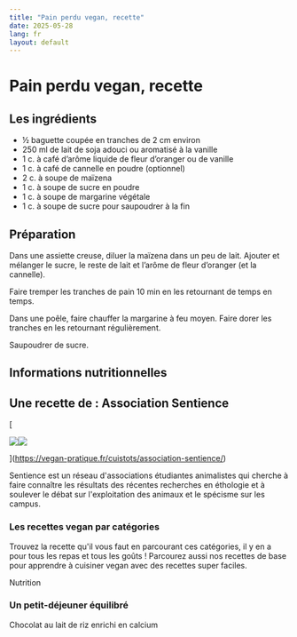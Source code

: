```yaml
---
title: "Pain perdu vegan, recette"
date: 2025-05-28
lang: fr
layout: default
---
```

# Pain perdu vegan, recette

## Les ingrédients

-   ½ baguette coupée en tranches de 2 cm environ
-   250 ml de lait de soja adouci ou aromatisé à la vanille
-   1 c. à café d’arôme liquide de fleur d’oranger ou de vanille
-   1 c. à café de cannelle en poudre (optionnel)
-   2 c. à soupe de maïzena
-   1 c. à soupe de sucre en poudre
-   1 c. à soupe de margarine végétale
-   1 c. à soupe de sucre pour saupoudrer à la fin

## Préparation

Dans une assiette creuse, diluer la maïzena dans un peu de lait. Ajouter et mélanger le sucre, le reste de lait et l’arôme de fleur d’oranger (et la cannelle).

Faire tremper les tranches de pain 10 min en les retournant de temps en temps.

Dans une poêle, faire chauffer la margarine à feu moyen. Faire dorer les tranches en les retournant régulièrement.

Saupoudrer de sucre.

## Informations nutritionnelles

## Une recette de : Association Sentience

[

![](https://vegan-pratique.fr/wp-content/uploads/2015/04/2015-logo-sentience-200-b17df.png)![](https://vegan-pratique.fr/wp-content/uploads/2015/04/2015-logo-sentience-200-b17df.png)



](https://vegan-pratique.fr/cuistots/association-sentience/)

Sentience est un réseau d'associations étudiantes animalistes qui cherche à faire connaître les résultats des récentes recherches en éthologie et à soulever le débat sur l'exploitation des animaux et le spécisme sur les campus.

### Les recettes vegan par catégories

Trouvez la recette qu'il vous faut en parcourant ces catégories, il y en a pour tous les repas et tous les goûts ! Parcourez aussi nos recettes de base pour apprendre à cuisiner vegan avec des recettes super faciles.

Nutrition

### Un petit-déjeuner équilibré

Chocolat au lait de riz enrichi en calcium